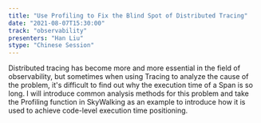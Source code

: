 ```yaml
---
title: "Use Profiling to Fix the Blind Spot of Distributed Tracing"
date: "2021-08-07T15:30:00" 
track: "observability"
presenters: "Han Liu"
stype: "Chinese Session"
---
```

Distributed tracing has become more and more essential in the field of observability, but sometimes when using Tracing to analyze the cause of the problem, it's difficult to find out why the execution time of a Span is so long.
 I will introduce common analysis methods for this problem and take the Profiling function in SkyWalking as an example to introduce how it is used to achieve code-level execution time positioning.
